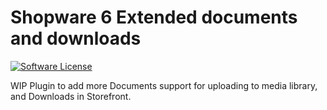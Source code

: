 # Shopware 6 Extended documents and downloads
[![Software License](https://img.shields.io/badge/license-MIT-brightgreen.svg?style=flat-square)](LICENSE.md)

WIP Plugin to add more Documents support for uploading to media library, and Downloads in Storefront.

